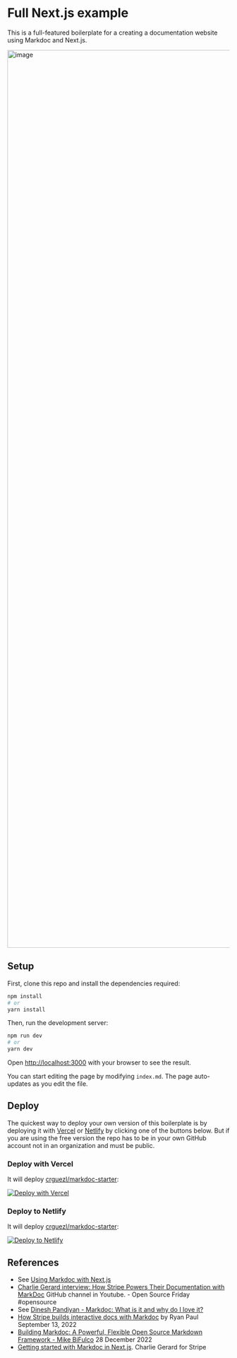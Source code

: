 # Full Next.js example

This is a full-featured boilerplate for a creating a documentation website using Markdoc and Next.js.

<img width="2032" alt="image" src="https://user-images.githubusercontent.com/62121649/174916143-16f18270-0463-402c-8b48-33c627ea7a7e.png">

## Setup

First, clone this repo and install the dependencies required:

```bash
npm install
# or
yarn install
```

Then, run the development server:

```bash
npm run dev
# or
yarn dev
```

Open [http://localhost:3000](http://localhost:3000) with your browser to see the result.

You can start editing the page by modifying `index.md`. The page auto-updates as you edit the file.

## Deploy

The quickest way to deploy your own version of this boilerplate is by deploying it with [Vercel](https://vercel.com) or [Netlify](https://www.netlify.com/) by clicking one of the buttons below. But if you are using the free version the repo has to be in your own GitHub account not in an organization and must be public.

### Deploy with Vercel

It will deploy [crguezl/markdoc-starter](https://github.com/crguezl/markdoc-starter):

[![Deploy with Vercel](https://vercel.com/button)](https://vercel.com/new/clone?repository-url=https://github.com/crguezl/markdoc-starter)

### Deploy to Netlify

It will deploy [crguezl/markdoc-starter](https://github.com/crguezl/markdoc-starter):

[![Deploy to Netlify](https://www.netlify.com/img/deploy/button.svg)](https://app.netlify.com/start/deploy?repository=https://github.com/crguezl/markdoc-starter)

## References

- See [Using Markdoc with Next.js](https://markdoc.dev/docs/nextjs)
- [Charlie Gerard interview: How Stripe Powers Their Documentation with MarkDoc](https://youtu.be/M1E0dUVuC48?si=nhtYYwOv12HRLzNS)  GitHub channel in Youtube. - Open Source Friday #opensource
- See [Dinesh Pandiyan - Markdoc: What is it and why do I love it?](https://youtu.be/XIw-0fCpP_4?si=POxU243rzlm1e71K)
- [How Stripe builds interactive docs with Markdoc](https://stripe.com/blog/markdoc) by Ryan Paul September 13, 2022
- [Building Markdoc: A Powerful, Flexible Open Source Markdown Framework - Mike BiFulco](https://youtu.be/hH_pZTIS_-o?si=ox8v--KSAA9xRN2q) 28 December 2022
- [Getting started with Markdoc in Next.js](https://dev.to/stripe/getting-started-with-markdoc-in-nextjs-ioj). Charlie Gerard for Stripe

